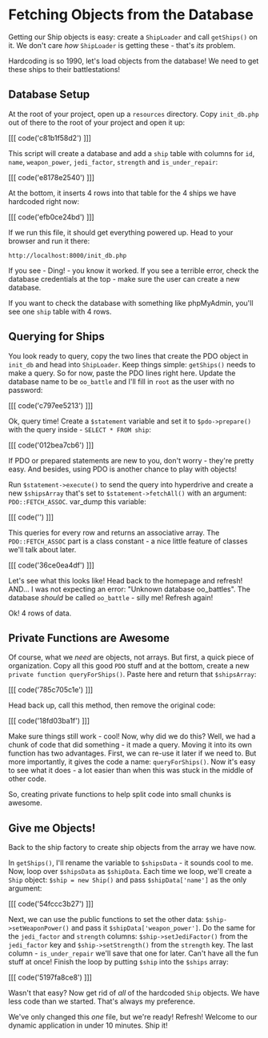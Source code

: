 # Fetching Objects from the Database

Getting our Ship objects is easy: create a `ShipLoader` and call `getShips()`
on it. We don't care *how* `ShipLoader` is getting these - that's *its* problem.

Hardcoding is so 1990, let's load objects from the database! We need to 
get these ships to their battlestations!

## Database Setup

At the root of your project, open up a `resources` directory. Copy `init_db.php` 
out of there to the root of your project and open it up:

[[[ code('c81b1f58d2') ]]]

This script will create a database and add a `ship` table with columns for
`id`, `name`, `weapon_power`, `jedi_factor`, `strength` and `is_under_repair`:

[[[ code('e8178e2540') ]]]

At the bottom, it inserts 4 rows into that table for the 4 ships we have
hardcoded right now:

[[[ code('efb0ce24bd') ]]]

If we run this file, it should get everything powered up. Head to your browser
and run it there:

    http://localhost:8000/init_db.php

If you see - Ding! - you know it worked. If you see a terrible error, check
the database credentials at the top - make sure the user can create a new
database.

If you want to check the database with something like phpMyAdmin, you'll see
one `ship` table with 4 rows.

## Querying for Ships

You look ready to query, copy the two lines that create the PDO
object in `init_db` and head into `ShipLoader`. Keep things simple: `getShips()`
needs to make a query. So for now, paste the PDO lines right here. Update
the database name to be `oo_battle` and I'll fill in `root` as the user with
no password:

[[[ code('c797ee5213') ]]]

Ok, query time! Create a `$statement` variable and set it to `$pdo->prepare()`
with the query inside - `SELECT * FROM ship`:

[[[ code('012bea7cb6') ]]]

If PDO or prepared statements are new to you, don't worry - they're pretty
easy. And besides, using PDO is another chance to play with objects!

Run `$statement->execute()` to send the query into hyperdrive and create a new `$shipsArray`
that's set to `$statement->fetchAll()` with an argument: `PDO::FETCH_ASSOC`.
var_dump this variable:

[[[ code('') ]]]

This queries for every row and returns an associative array. The `PDO::FETCH_ASSOC`
part is a class constant - a nice little feature of classes we'll talk about
later.

[[[ code('36ce0ea4df') ]]]

Let's see what this looks like! Head back to the homepage and refresh!
AND... I was not expecting an error: "Unknown database oo_battles". The
database *should* be called `oo_battle` - silly me! Refresh again!

Ok! 4 rows of data.

## Private Functions are Awesome

Of course, what we *need* are objects, not arrays. But first, a quick piece
of organization. Copy all this good `PDO` stuff and at the bottom, create
a new `private function queryForShips()`. Paste here and return that `$shipsArray`:

[[[ code('785c705c1e') ]]]

Head back up, call this method, then remove the original code:

[[[ code('18fd03ba1f') ]]]

Make sure things still work - cool! Now, why did we do this? Well, we had
a chunk of code that did something - it made a query. Moving it into its
own function has two advantages. First, we can re-use it later if we need
to. But more importantly, it gives the code a name: `queryForShips()`. Now
it's easy to see what it does - a lot easier than when this was stuck
in the middle of other code.

So, creating private functions to help split code into small chunks is awesome.

## Give me Objects!

Back to the ship factory to create ship objects from the array we
have now.

In `getShips()`, I'll rename the variable to `$shipsData` - it sounds cool
to me. Now, loop over `$shipsData` as `$shipData`. Each time we loop, we'll
create a `Ship` object: `$ship = new Ship()` and pass `$shipData['name']`
as the only argument:

[[[ code('54fccc3b27') ]]]

Next, we can use the public functions to set the other data: `$ship->setWeaponPower()`
and pass it `$shipData['weapon_power']`. Do the same for the `jedi_factor`
and `strength` columns: `$ship->setJediFactor()` from the `jedi_factor` key
and `$ship->setStrength()` from the `strength` key. The last column - `is_under_repair`
we'll save that one for later. Can't have all the fun stuff at once! Finish the loop by 
putting `$ship` into the `$ships` array:

[[[ code('5197fa8ce8') ]]]

Wasn't that easy? Now get rid of *all* of the hardcoded `Ship` objects. We
have less code than we started. That's always my preference.

We've only changed this *one* file, but we're ready! Refresh! Welcome to
our dynamic application in under 10 minutes. Ship it!
